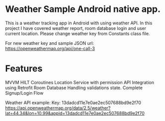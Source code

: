 # Weather Sample Android native app.

This is a weather tracking app in Android with using weather API.
In this project I have covered weather report, room database login and user current location. 
Please change weather key from Constants class file.

For new weather key and sample JSON url: https://openweathermap.org/api/one-call-3


# Features
MVVM 
HILT 
Coroutines
Location Service with permission
API Integration using Retrofit
Room Database
Handling validations state.
Complete Signup/Login Flow


Weather API example:
Key: 13dadcd11e7e0ae2ec507688bd9e2f70
https://api.openweathermap.org/data/2.5/weather?lat=44.34&lon=10.99&appid=13dadcd11e7e0ae2ec507688bd9e2f70

 
